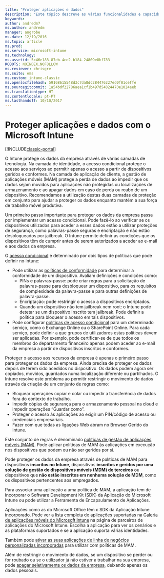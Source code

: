 ```yaml
---
title: "Proteger aplicações e dados"
description: "Este tópico descreve as várias funcionalidades e capacidades do Intune que estão disponíveis para que possa ajudar a proteger os dados e aplicações da sua empresa."
keywords: 
author: andredm7
ms.author: andredm
manager: angrobe
ms.date: 12/19/2016
ms.topic: article
ms.prod: 
ms.service: microsoft-intune
ms.technology: 
ms.assetid: 5c46e188-87eb-4ce2-b184-24809e8bf783
ROBOTS: NOINDEX,NOFOLLOW
ms.reviewer: chrisgre
ms.suite: ems
ms.custom: intune-classic
ms.openlocfilehash: 59168615548d3c7da8dc284476227ed0f01ceffe
ms.sourcegitcommit: 1a54bdf22786aea1cf1b497d54024470e1024aeb
ms.translationtype: HT
ms.contentlocale: pt-PT
ms.lasthandoff: 10/10/2017
---
```

# <a name="protect-apps-and-data-with-microsoft-intune"></a>Proteger aplicações e dados com o Microsoft Intune

[!INCLUDE[classic-portal](../includes/classic-portal.md)]

O Intune protege os dados da empresa através de várias camadas de tecnologia. Na camada de identidade, o acesso condicional protege o acesso aos serviços ao permitir apenas o acesso a partir de dispositivos geridos e conformes. Na camada de aplicação de cliente, a gestão de aplicações móveis (MAM) protege a perda de dados ao impedir que os dados sejam movidos para aplicações não protegidas ou localizações de armazenamento e ao apagar dados em caso de perda ou roubo de um dispositivo. Recomendamos a utilização destas duas camadas de proteção em conjunto para ajudar a proteger os dados enquanto mantém a sua força de trabalho móvel produtiva.

Um primeiro passo importante para proteger os dados da empresa passa por implementar um acesso condicional. Pode fazê-lo ao verificar se os dispositivos utilizados para aceder a esses dados estão a utilizar proteções de segurança, como palavras-passe seguras e encriptação e não estão desbloqueados por jailbreak. O Intune permite definir as condições que os dispositivos têm de cumprir antes de serem autorizados a aceder ao e-mail e aos dados da empresa.

O [acesso condicional](restrict-access-to-email-and-o365-services-with-microsoft-intune.md) é determinado por dois tipos de políticas que pode definir no Intune:
- Pode utilizar as [políticas de conformidade](introduction-to-device-compliance-policies-in-microsoft-intune.md) para determinar a conformidade de um dispositivo. Avaliam definições e condições como:
  - PINs e palavras-passe: pode criar regras para a solicitação de palavras-passe para desbloquear um dispositivo, para os requisitos de complexidade da palavra-passe e para outras definições de palavra-passe.
  - Encriptação: pode restringir o acesso a dispositivos encriptados.
  - Quando um dispositivo não tem jailbreak nem root: o Intune pode detetar se um dispositivo inscrito tem jailbreak. Pode definir a política para bloquear o acesso em tais dispositivos.
- Pode configurar [políticas de acesso condicional](restrict-access-to-email-and-o365-services-with-microsoft-intune.md) para um determinado serviço, como o Exchange Online ou o SharePoint Online. Para cada serviço, pode definir a que grupos de utilizadores estas políticas devem ser aplicadas. Por exemplo, pode certificar-se de que todos os membros do departamento financeiro apenas podem aceder ao e-mail da empresa a partir de dispositivos inscritos e conformes.

Proteger o acesso aos recursos da empresa é apenas o primeiro passo para proteger os dados da empresa. Ainda precisa de proteger os dados depois de terem sido acedidos no dispositivo. Os dados podem agora ser copiados, movidos, guardados numa localização diferente ou partilhados. O Intune resolve este problema ao permitir restringir o movimento de dados através da criação de um conjunto de regras como:
- Bloquear operações copiar e colar ou impedir a transferência de dados fora do contexto de trabalho.
- Impedir cópias de segurança para o armazenamento pessoal na cloud e impedir operações “Guardar como”.
- Proteger o acesso às aplicações ao exigir um PIN/código de acesso ou credenciais empresariais.
- Fazer com que todas as ligações Web abram no Browser Gerido do Intune.

Este conjunto de regras é denominado [políticas de gestão de aplicações móveis (MAM)](protect-app-data-using-mobile-app-management-policies-with-microsoft-intune.md). Pode aplicar políticas de MAM às aplicações em execução nos dispositivos que podem ou não ser geridos por si.  

Pode proteger os dados da empresa através de políticas de MAM para dispositivos **inscritos no Intune**, dispositivos **inscritos e geridos por uma solução de gestão de dispositivos móveis (MDM) de terceiros** ou dispositivos que **não estão inscritos em nenhuma solução de MDM**, como os dispositivos pertencentes aos empregados.

Para associar uma aplicação a uma política de MAM, a aplicação tem de incorporar o Software Development Kit (SDK) da Aplicação do Microsoft Intune ou pode utilizar a Ferramenta de Encapsulamento de Aplicações.

Aplicações como as do Microsoft Office têm o SDK da Aplicação Intune incorporado. Pode ver a lista completa de aplicações suportadas na [Galeria de aplicações móveis do Microsoft Intune](https://www.microsoft.com/cloud-platform/microsoft-intune-apps) na página de parceiros de aplicações do Microsoft Intune. Escolha a aplicação para ver os cenários e as plataformas suportados e se a aplicação suporta várias identidades.

Também pode [ativar as suas aplicações de linha de negócios personalizadas incorporadas](/intune/apps-prepare-mobile-application-management) para utilizar com políticas de MAM.

Além de restringir o movimento de dados, se um dispositivo se perder ou for roubado ou se o utilizador já não estiver a trabalhar na sua empresa, pode [apagar seletivamente os dados da empresa](wipe-managed-company-app-data-with-microsoft-intune.md), deixando apenas os dados pessoais.
